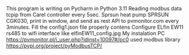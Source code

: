 This program is writing on Pycharm  in Python 3.11 
Reading modbus data tcpip from Carel controller every 5sec. 
Sprsun heat pump  SPRSUN CGK030, print in window, and send as rest API to pvmonitor.com every 3minutes.
Fill the config1.json file properly contens
Configure ELfin EW11 rs485 to wifi interface like elfinEW11_config.jpg
My instalation PC https://pvmonitor.pl/i_user.php?idinst=10097#/pc0
used modbus library https://pypi.org/project/pyModbusTCP/
